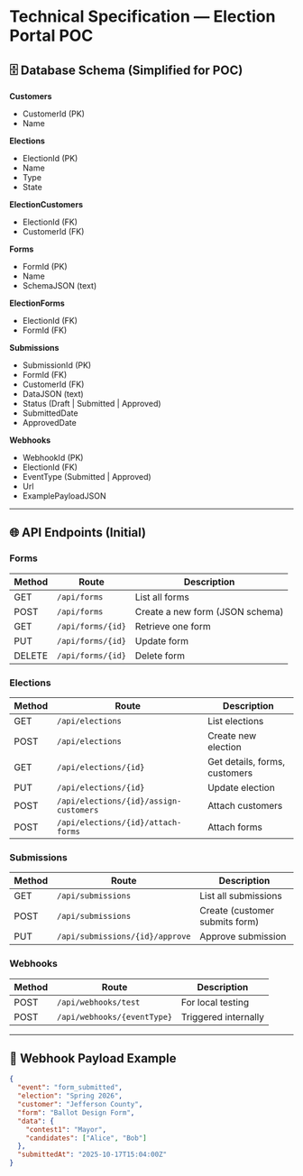 # Technical Specification — Election Portal POC

## 🗄 Database Schema (Simplified for POC)

**Customers**
- CustomerId (PK)
- Name

**Elections**
- ElectionId (PK)
- Name
- Type
- State

**ElectionCustomers**
- ElectionId (FK)
- CustomerId (FK)

**Forms**
- FormId (PK)
- Name
- SchemaJSON (text)

**ElectionForms**
- ElectionId (FK)
- FormId (FK)

**Submissions**
- SubmissionId (PK)
- FormId (FK)
- CustomerId (FK)
- DataJSON (text)
- Status (Draft | Submitted | Approved)
- SubmittedDate
- ApprovedDate

**Webhooks**
- WebhookId (PK)
- ElectionId (FK)
- EventType (Submitted | Approved)
- Url
- ExamplePayloadJSON

---

## 🌐 API Endpoints (Initial)

### Forms
| Method | Route | Description |
|---------|--------|-------------|
| GET | `/api/forms` | List all forms |
| POST | `/api/forms` | Create a new form (JSON schema) |
| GET | `/api/forms/{id}` | Retrieve one form |
| PUT | `/api/forms/{id}` | Update form |
| DELETE | `/api/forms/{id}` | Delete form |

### Elections
| Method | Route | Description |
|---------|--------|-------------|
| GET | `/api/elections` | List elections |
| POST | `/api/elections` | Create new election |
| GET | `/api/elections/{id}` | Get details, forms, customers |
| PUT | `/api/elections/{id}` | Update election |
| POST | `/api/elections/{id}/assign-customers` | Attach customers |
| POST | `/api/elections/{id}/attach-forms` | Attach forms |

### Submissions
| Method | Route | Description |
|---------|--------|-------------|
| GET | `/api/submissions` | List all submissions |
| POST | `/api/submissions` | Create (customer submits form) |
| PUT | `/api/submissions/{id}/approve` | Approve submission |

### Webhooks
| Method | Route | Description |
|---------|--------|-------------|
| POST | `/api/webhooks/test` | For local testing |
| POST | `/api/webhooks/{eventType}` | Triggered internally |

---

## 🔔 Webhook Payload Example

```json
{
  "event": "form_submitted",
  "election": "Spring 2026",
  "customer": "Jefferson County",
  "form": "Ballot Design Form",
  "data": {
    "contest1": "Mayor",
    "candidates": ["Alice", "Bob"]
  },
  "submittedAt": "2025-10-17T15:04:00Z"
}
